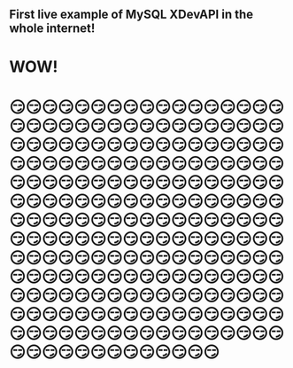 
## **First live example of MySQL XDevAPI in the whole internet!**

# **WOW!**

# :smirk::smirk::smirk::smirk::smirk::smirk::smirk::smirk::smirk::smirk::smirk::smirk::smirk::smirk::smirk::smirk::smirk::smirk::smirk::smirk::smirk::smirk::smirk::smirk::smirk::smirk::smirk::smirk::smirk::smirk::smirk::smirk::smirk::smirk::smirk::smirk::smirk::smirk::smirk::smirk::smirk::smirk::smirk::smirk::smirk::smirk::smirk::smirk::smirk::smirk::smirk::smirk::smirk::smirk::smirk::smirk::smirk::smirk::smirk::smirk::smirk::smirk::smirk::smirk::smirk::smirk::smirk::smirk::smirk::smirk::smirk::smirk::smirk::smirk::smirk::smirk::smirk::smirk::smirk::smirk::smirk::smirk::smirk::smirk::smirk::smirk::smirk::smirk::smirk::smirk::smirk::smirk::smirk::smirk::smirk::smirk::smirk::smirk::smirk::smirk::smirk::smirk::smirk::smirk::smirk::smirk::smirk::smirk::smirk::smirk::smirk::smirk::smirk::smirk::smirk::smirk::smirk::smirk::smirk::smirk::smirk::smirk::smirk::smirk::smirk::smirk::smirk::smirk::smirk::smirk::smirk::smirk::smirk::smirk::smirk::smirk::smirk::smirk::smirk::smirk::smirk::smirk::smirk::smirk::smirk::smirk::smirk::smirk::smirk::smirk::smirk::smirk::smirk::smirk::smirk::smirk::smirk::smirk::smirk::smirk::smirk::smirk::smirk::smirk::smirk::smirk::smirk::smirk::smirk::smirk::smirk::smirk::smirk::smirk::smirk::smirk::smirk::smirk::smirk::smirk::smirk::smirk::smirk::smirk::smirk::smirk::smirk::smirk::smirk::smirk::smirk::smirk::smirk::smirk::smirk::smirk::smirk::smirk::smirk::smirk::smirk::smirk::smirk::smirk::smirk::smirk::smirk::smirk::smirk::smirk::smirk::smirk::smirk::smirk::smirk::smirk::smirk::smirk::smirk::smirk::smirk::smirk::smirk::smirk::smirk::smirk::smirk::smirk::smirk::smirk::smirk::smirk::smirk::smirk:
